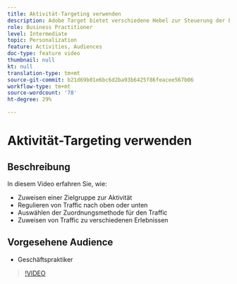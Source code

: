 ```yaml
---
title: Aktivität-Targeting verwenden
description: Adobe Target bietet verschiedene Hebel zur Steuerung der Erlebnisse, die verschiedenen Audiencen angezeigt werden, wenn eine Aktivität live geschaltet wird. Erfahren Sie, wie Sie mithilfe von Audiencen und Traffic-Zuordnung steuern können, wer was sieht.
role: Business Practitioner
level: Intermediate
topic: Personalization
feature: Activities, Audiences
doc-type: feature video
thumbnail: null
kt: null
translation-type: tm+mt
source-git-commit: b21d69b01e6bc6d2ba93b6425f86feacee567b06
workflow-type: tm+mt
source-wordcount: '78'
ht-degree: 29%

---
```



# Aktivität-Targeting verwenden

## Beschreibung

In diesem Video erfahren Sie, wie:

* Zuweisen einer Zielgruppe zur Aktivität
* Regulieren von Traffic nach oben oder unten
* Auswählen der Zuordnungsmethode für den Traffic
* Zuweisen von Traffic zu verschiedenen Erlebnissen

## Vorgesehene Audience

* Geschäftspraktiker

>[!VIDEO](https://video.tv.adobe.com/v/17385/?quality=12)